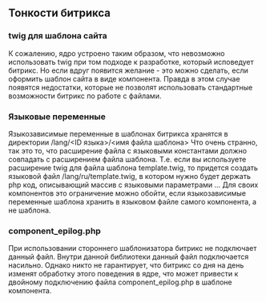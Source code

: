 ## Тонкости битрикса

### twig для шаблона сайта

К сожалению, ядро устроено таким образом, что невозможно использовать twig при том подходе к разработке, который исповедует битрикс. Но если вдруг появится желание - это можно сделать, если оформить шаблон сайта в виде компонента. Правда в этом случае появятся недостатки, которые не позволят использовать стандартные возможности битрикс по работе с файлами.

### Языковые переменные

Языкозависимые переменные в шаблонах битрикса хранятся в директории /lang/<ID языка>/<имя файла шаблона>
Что очень странно, так это то, что расширение файла с языковыми константами должно совпадать с расширением файла шаблона. Т.е. если вы используете расширение twig для файла шаблона template.twig, то придется создать языковой файл /lang/ru/template.twig, в котором нужно будет держать php код, описывающий массив с языковыми параметрами ...
Для своих компонентов это ограничение можно обойти, если языкозависимые переменные шаблона хранить в языковом файле самого компонента, а не шаблона. 

### component_epilog.php

При использовании стороннего шаблонизатора битрикс не подключает данный файл. Внутри данной библиотеки данный файл подключается насильно. Однако никто не гарантирует, что битрикс со дня на день изменят обработку этого поведения в ядре, что может привести к двойному подключению файла component_epilog.php в шаблоне компонента.